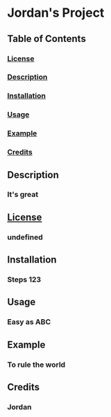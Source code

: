 
  # Jordan's Project
  ## Table of Contents
  ### [License](license)
  ### [Description](description)
  ### [Installation](installation)
  ### [Usage](usage)
  ### [Example](example)
  ### [Credits](credits)

  ## Description
  ### It's great

  ## [License](license)
  ### undefined

  ## Installation
  ### Steps 123

  ## Usage
  ### Easy as ABC

  ## Example
  ### To rule the world

  ## Credits
  ### Jordan
